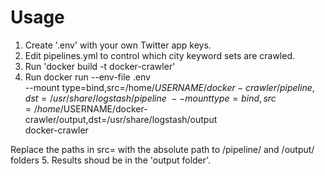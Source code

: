 # Usage
1. Create '.env' with your own Twitter app keys.
2. Edit pipelines.yml to control which city keyword sets are crawled.
3. Run 'docker build -t docker-crawler'
4. Run 
docker run --env-file .env \
--mount type=bind,src=/home/$USERNAME/docker-crawler/pipeline,dst=/usr/share/logstash/pipeline \
--mount type=bind,src=/home/$USERNAME/docker-crawler/output,dst=/usr/share/logstash/output \
docker-crawler

Replace the paths in src= with the absolute path to /pipeline/ and /output/ folders
5. Results shoud be in the 'output folder'.
